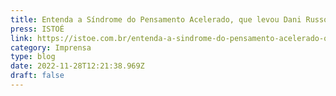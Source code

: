 ```yaml
---
title: Entenda a Síndrome do Pensamento Acelerado, que levou Dani Russo a ser internada às pressas
press: ISTOÉ
link: https://istoe.com.br/entenda-a-sindrome-do-pensamento-acelerado-que-levou-dani-russo-a-ser-internada-as-pressas/
category: Imprensa
type: blog
date: 2022-11-28T12:21:38.969Z
draft: false
---
```

